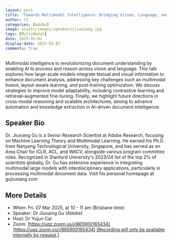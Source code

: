 ```yaml
---
layout: post
title: "Towards Multimodal Intelligence: Bridging Vision, Language, and Large-Scale Models"
author: YJ
categories: [Adobe]
image: assets/images/speakers/jiuxiang.jpg
tags: [MultiModal]
date: 2025-03-02
display-date: 2025-03-07
comments: True
---
```


Multimodal intelligence is revolutionizing document understanding by enabling AI to process and reason across vision and language. This talk explores how large-scale models integrate textual and visual information to enhance document analysis, addressing key challenges such as multimodal fusion, layout-aware learning, and post-training optimization. We discuss strategies to improve model adaptability, including contrastive learning and retrieval-augmented fine-tuning. Finally, we highlight future directions in cross-modal reasoning and scalable architectures, aiming to advance automation and knowledge extraction in AI-driven document intelligence.

## Speaker Bio

Dr. Jiuxiang Gu is a Senior Research Scientist at Adobe Research, focusing on Machine Learning Theory and Multimodal Learning. He earned his Ph.D. from Nanyang Technological University, Singapore, and has served as an Area Chair for ICLR, ACL, and WACV, alongside various program committee roles. Recognized in Stanford University's 2023/24 list of the top 2% of scientists globally, Dr. Gu has extensive experience in integrating multimodal large models with interdisciplinary applications, particularly in processing multimodal document data. Visit his personal homepage at gujiuxiang.com

## More Details

- When: Fri. 07 Mar 2025, at 10 - 11 am (Brisbane time)
- Speaker: Dr Jiuxaing Gu (Adobe)
- Host: Dr Yujun Cai
- Zoom: [https://uqz.zoom.us/j/865900165434](https://uqz.zoom.us/j/865900165434) [[Recording will only be available internally by request.]]([https://uqz.zoom.us/j/86590016543](https://uqz.zoom.us/j/86590016543))
